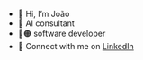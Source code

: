 - 👋 Hi, I’m João 
- 🤖 AI consultant
- 🔴🟠 software developer
- 💼 Connect with me on [LinkedIn](https://www.linkedin.com/in/jo%C3%A3o-pereira-7643a127b/)


<!---
sh0ck-zy/sh0ck-zy is a ✨ special ✨ repository because its `README.md` (this file) appears on your GitHub profile.
You can click the Preview link to take a look at your changes.
--->
